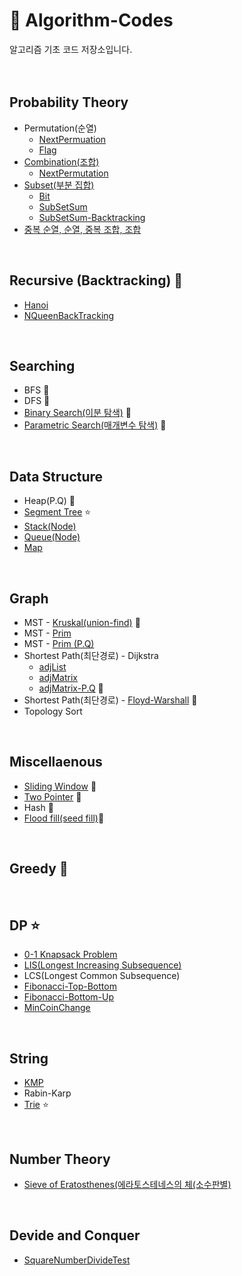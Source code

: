 # 🔑 Algorithm-Codes
알고리즘 기초 코드 저장소입니다.
</br>
</br>
</br>

## Probability Theory
* Permutation(순열)
  * [NextPermuation](Codes/permuNP.java) 
  * [Flag](Codes/permuation_flag.java)
* [Combination(조합)](Codes/combi.java)
   * [NextPermutation](Codes/combiNP.java) 
* [Subset(부분 집합)](Codes/subSet.java)
   * [Bit](Codes/subSet_bit.java)
   * [SubSetSum](Codes/subSetSum.java)
   * [SubSetSum-Backtracking](Codes/subSetSum_back.java) 
* [중복 순열, 순열, 중복 조합, 조합](Codes/diceTest.java)
</br>

## Recursive (Backtracking) 🌟
* [Hanoi](Codes/hanoi.java)
* [NQueenBackTracking](Codes/nqueenback.java)
</br>

## Searching
* BFS 🌟
* DFS 🌟
* [Binary Search(이분 탐색)](Codes/binarysearch.java) 🌟
* [Parametric Search(매개변수 탐색)](Codes/parametricSearch.md) 🌟
</br>

## Data Structure
* Heap(P.Q) 🌟
* [Segment Tree](Codes/segmentTree.java) ⭐
* [Stack(Node)](Codes/stack.java)
* [Queue(Node)](Codes/queue.java)
* [Map](Codes/map.md)
</br>

## Graph
* MST - [Kruskal(union-find)](Codes/kruskal.java) 🌟
* MST - [Prim](Codes/prim.java)
* MST - [Prim (P.Q)](Codes/prim_pq.java)
* Shortest Path(최단경로) - Dijkstra 
   * [adjList](Codes/dijkstra_adjList.java) 
   * [adjMatrix](Codes/dijkstra_adjMatrix.java)
   * [adjMatrix-P.Q](Codes/dijkstra_pq.java) 🌟
* Shortest Path(최단경로) - [Floyd-Warshall](Codes/floyd.java) 🌟
* Topology Sort
</br>

## Miscellaenous
* [Sliding Window](Codes/slidingWindow.md) 🌟
* [Two Pointer](Codes/twoPointer.md) 🌟
* Hash 🌟
* [Flood fill(seed fill)](Codes/floodFill.md)🌟
</br>

## Greedy 🌟
</br>

## DP ⭐
* [0-1 Knapsack Problem](Codes/zerooneknapsack.java)
* [LIS(Longest Increasing Subsequence)](Codes/lis.java)
* LCS(Longest Common Subsequence)
* [Fibonacci-Top-Bottom](Codes/fibonacci.java)
* [Fibonacci-Bottom-Up](Codes/fibonacci2.java)
* [MinCoinChange](Codes/minCoinChange.java)
</br>

## String
* [KMP](Codes/kmp.java)
* Rabin-Karp
* [Trie](Codes/trie.md) ⭐
</br>

## Number Theory
* [Sieve of Eratosthenes(에라토스테네스의 체(소수판별)](Codes/Eratosthenes.java)
</br>

## Devide and Conquer
* [SquareNumberDivideTest](Codes/divideTest.java)
